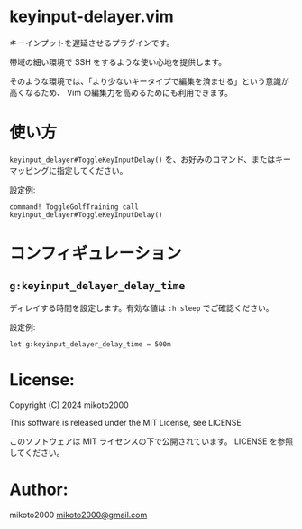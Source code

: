 # keyinput-delayer.vim

キーインプットを遅延させるプラグインです。

帯域の細い環境で SSH をするような使い心地を提供します。

そのような環境では、「より少ないキータイプで編集を済ませる」という意識が高くなるため、
Vim の編集力を高めるためにも利用できます。


# 使い方

`keyinput_delayer#ToggleKeyInputDelay()` を、お好みのコマンド、またはキーマッピングに指定してください。

設定例:

```vim
command! ToggleGolfTraining call keyinput_delayer#ToggleKeyInputDelay()
```

# コンフィギュレーション

## `g:keyinput_delayer_delay_time`

ディレイする時間を設定します。有効な値は `:h sleep` でご確認ください。

設定例:

```vim
let g:keyinput_delayer_delay_time = 500m
```

# License:

Copyright (C) 2024 mikoto2000

This software is released under the MIT License, see LICENSE

このソフトウェアは MIT ライセンスの下で公開されています。 LICENSE を参照してください。


# Author:

mikoto2000 <mikoto2000@gmail.com>

